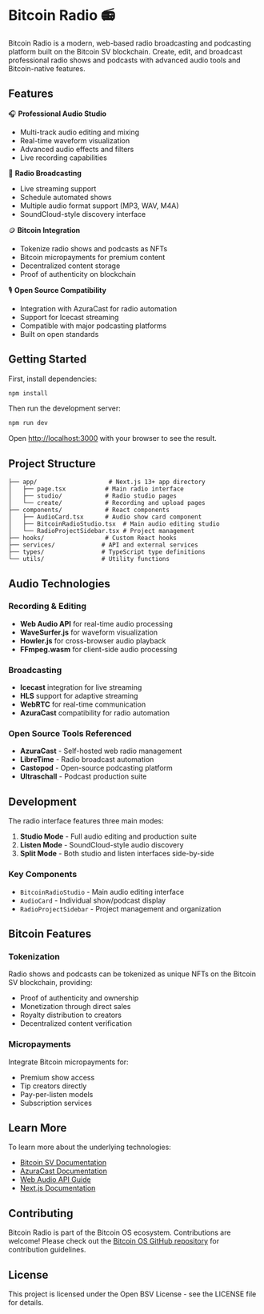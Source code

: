 # Bitcoin Radio 📻

Bitcoin Radio is a modern, web-based radio broadcasting and podcasting platform built on the Bitcoin SV blockchain. Create, edit, and broadcast professional radio shows and podcasts with advanced audio tools and Bitcoin-native features.

## Features

🎧 **Professional Audio Studio**
- Multi-track audio editing and mixing
- Real-time waveform visualization
- Advanced audio effects and filters
- Live recording capabilities

📡 **Radio Broadcasting**
- Live streaming support
- Schedule automated shows
- Multiple audio format support (MP3, WAV, M4A)
- SoundCloud-style discovery interface

🪙 **Bitcoin Integration**
- Tokenize radio shows and podcasts as NFTs
- Bitcoin micropayments for premium content
- Decentralized content storage
- Proof of authenticity on blockchain

🎙️ **Open Source Compatibility**
- Integration with AzuraCast for radio automation
- Support for Icecast streaming
- Compatible with major podcasting platforms
- Built on open standards

## Getting Started

First, install dependencies:

```bash
npm install
```

Then run the development server:

```bash
npm run dev
```

Open [http://localhost:3000](http://localhost:3000) with your browser to see the result.

## Project Structure

```
├── app/                    # Next.js 13+ app directory
│   ├── page.tsx           # Main radio interface
│   ├── studio/            # Radio studio pages
│   └── create/            # Recording and upload pages
├── components/            # React components
│   ├── AudioCard.tsx      # Audio show card component
│   ├── BitcoinRadioStudio.tsx  # Main audio editing studio
│   └── RadioProjectSidebar.tsx # Project management
├── hooks/                 # Custom React hooks
├── services/             # API and external services
├── types/                # TypeScript type definitions
└── utils/                # Utility functions
```

## Audio Technologies

### Recording & Editing
- **Web Audio API** for real-time audio processing
- **WaveSurfer.js** for waveform visualization
- **Howler.js** for cross-browser audio playback
- **FFmpeg.wasm** for client-side audio processing

### Broadcasting
- **Icecast** integration for live streaming
- **HLS** support for adaptive streaming
- **WebRTC** for real-time communication
- **AzuraCast** compatibility for radio automation

### Open Source Tools Referenced
- **AzuraCast** - Self-hosted web radio management
- **LibreTime** - Radio broadcast automation
- **Castopod** - Open-source podcasting platform
- **Ultraschall** - Podcast production suite

## Development

The radio interface features three main modes:

1. **Studio Mode** - Full audio editing and production suite
2. **Listen Mode** - SoundCloud-style audio discovery
3. **Split Mode** - Both studio and listen interfaces side-by-side

### Key Components

- `BitcoinRadioStudio` - Main audio editing interface
- `AudioCard` - Individual show/podcast display
- `RadioProjectSidebar` - Project management and organization

## Bitcoin Features

### Tokenization
Radio shows and podcasts can be tokenized as unique NFTs on the Bitcoin SV blockchain, providing:
- Proof of authenticity and ownership
- Monetization through direct sales
- Royalty distribution to creators
- Decentralized content verification

### Micropayments
Integrate Bitcoin micropayments for:
- Premium show access
- Tip creators directly
- Pay-per-listen models
- Subscription services

## Learn More

To learn more about the underlying technologies:

- [Bitcoin SV Documentation](https://docs.bsvblockchain.org/)
- [AzuraCast Documentation](https://www.azuracast.com/docs/)
- [Web Audio API Guide](https://developer.mozilla.org/en-US/docs/Web/API/Web_Audio_API)
- [Next.js Documentation](https://nextjs.org/docs)

## Contributing

Bitcoin Radio is part of the Bitcoin OS ecosystem. Contributions are welcome! Please check out the [Bitcoin OS GitHub repository](https://github.com/bitcoin-os) for contribution guidelines.

## License

This project is licensed under the Open BSV License - see the LICENSE file for details.